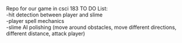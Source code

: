 Repo for our game in csci 183
TO DO List:   
-hit detection between player and slime   
-player spell mechanics   
-slime AI polishing (move around obstacles, move different directions, different distance, attack player)
